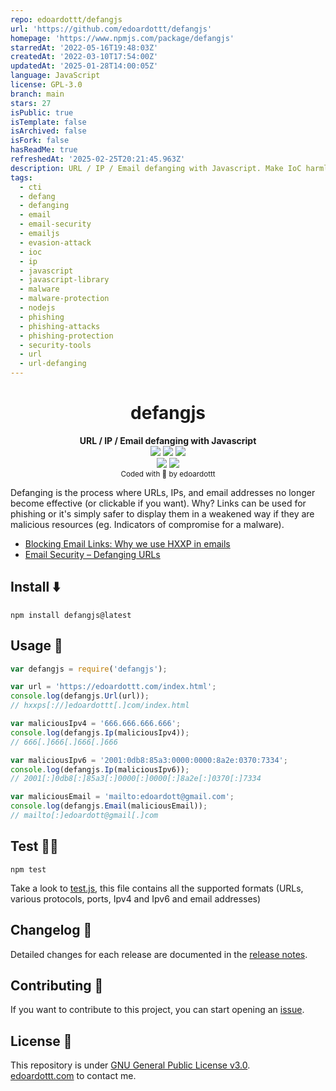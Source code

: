 ```yaml
---
repo: edoardottt/defangjs
url: 'https://github.com/edoardottt/defangjs'
homepage: 'https://www.npmjs.com/package/defangjs'
starredAt: '2022-05-16T19:48:03Z'
createdAt: '2022-03-10T17:54:00Z'
updatedAt: '2025-01-28T14:00:05Z'
language: JavaScript
license: GPL-3.0
branch: main
stars: 27
isPublic: true
isTemplate: false
isArchived: false
isFork: false
hasReadMe: true
refreshedAt: '2025-02-25T20:21:45.963Z'
description: URL / IP / Email defanging with Javascript. Make IoC harmless.
tags:
  - cti
  - defang
  - defanging
  - email
  - email-security
  - emailjs
  - evasion-attack
  - ioc
  - ip
  - javascript
  - javascript-library
  - malware
  - malware-protection
  - nodejs
  - phishing
  - phishing-attacks
  - phishing-protection
  - security-tools
  - url
  - url-defanging
---
```


<h1 align="center">
  <b>defangjs</b>
</h1>
<p align="center">
  <b>URL / IP / Email defanging with Javascript</b><br>
  <a href="https://www.npmjs.com/package/defangjs"><img src="https://github.com/edoardottt/images/blob/main/defangjs/npm.svg"></a>
  <a href="https://www.npmjs.com/package/defangjs"><img src="https://github.com/edoardottt/images/blob/main/defangjs/ipv6.svg"></a>
  <a href="https://www.npmjs.com/package/defangjs"><img src="https://github.com/edoardottt/images/blob/main/defangjs/dependencies.svg"></a>
  <br>
  <a href="https://github.com/edoardottt/defangjs/blob/main/LICENSE"><img src="https://github.com/edoardottt/images/blob/main/defangjs/license.svg"></a>
  <a href="https://runkit.com/edoardottt/runkit-npm-defangjs"><img src="https://github.com/edoardottt/images/blob/main/defangjs/runkit.svg"></a>
<br>
  <sub>Coded with 💙 by edoardottt</sub>
</p>

Defanging is the process where URLs, IPs, and email addresses no longer become effective (or clickable if you want). Why? Links can be used for phishing or it's simply safer to display them in a weakened way if they are malicious resources (eg. Indicators of compromise for a malware).

- [Blocking Email Links: Why we use HXXP in emails](https://privacymatters.ubc.ca/blocking-email-links-why-we-use-hxxp-emails)
- [Email Security – Defanging URLs](https://www.ibm.com/docs/en/sqsp/32.0?topic=SSBRUQ_32.0.0/com.ibm.resilient.doc/install/resilient_install_defangURLs.htm)

Install ⬇️
------

```console
npm install defangjs@latest
```

Usage 🚀
-------

```Javascript
var defangjs = require('defangjs');

var url = 'https://edoardottt.com/index.html';
console.log(defangjs.Url(url)); 
// hxxps[://]edoardottt[.]com/index.html

var maliciousIpv4 = '666.666.666.666';
console.log(defangjs.Ip(maliciousIpv4)); 
// 666[.]666[.]666[.]666

var maliciousIpv6 = '2001:0db8:85a3:0000:0000:8a2e:0370:7334';
console.log(defangjs.Ip(maliciousIpv6));
// 2001[:]0db8[:]85a3[:]0000[:]0000[:]8a2e[:]0370[:]7334

var maliciousEmail = 'mailto:edoardott@gmail.com';
console.log(defangjs.Email(maliciousEmail));
// mailto[:]edoardott@gmail[.]com
```

Test 🧑‍🏭
-------

```console
npm test
```

Take a look to [test.js](https://github.com/edoardottt/defangjs/blob/main/test.js), this file contains all the supported formats (URLs, various protocols, ports, Ipv4 and Ipv6 and email addresses)

Changelog 📌
-------

Detailed changes for each release are documented in the [release notes](https://github.com/edoardottt/defangjs/releases).

Contributing 🤝
------

If you want to contribute to this project, you can start opening an [issue](https://github.com/edoardottt/defangjs/issues).

License 📝
-------

This repository is under [GNU General Public License v3.0](https://github.com/edoardottt/defangjs/blob/main/LICENSE).  
[edoardottt.com](https://edoardottt.com) to contact me.
